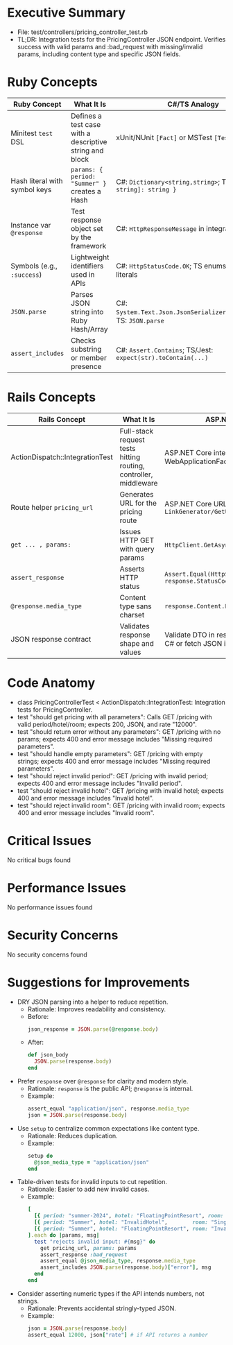 # Executive Summary
- File: test/controllers/pricing_controller_test.rb
- TL;DR: Integration tests for the PricingController JSON endpoint. Verifies success with valid params and :bad_request with missing/invalid params, including content type and specific JSON fields.

# Ruby Concepts
| Ruby Concept | What It Is | C#/TS Analogy |
| --- | --- | --- |
| Minitest `test` DSL | Defines a test case with a descriptive string and block | xUnit/NUnit `[Fact]` or MSTest `[TestMethod]` |
| Hash literal with symbol keys | `params: { period: "Summer" }` creates a Hash | C#: `Dictionary<string,string>`; TS: `{ [key: string]: string }` |
| Instance var `@response` | Test response object set by the framework | C#: `HttpResponseMessage` in integration tests |
| Symbols (e.g., `:success`) | Lightweight identifiers used in APIs | C#: `HttpStatusCode.OK`; TS enums/union string literals |
| `JSON.parse` | Parses JSON string into Ruby Hash/Array | C#: `System.Text.Json.JsonSerializer.Deserialize`; TS: `JSON.parse` |
| `assert_includes` | Checks substring or member presence | C#: `Assert.Contains`; TS/Jest: `expect(str).toContain(...)` |

# Rails Concepts
| Rails Concept | What It Is | ASP.NET/React Analogy |
| --- | --- | --- |
| ActionDispatch::IntegrationTest | Full-stack request tests hitting routing, controller, middleware | ASP.NET Core integration tests using WebApplicationFactory/HttpClient |
| Route helper `pricing_url` | Generates URL for the pricing route | ASP.NET Core URL helpers: `LinkGenerator/GetUriByAction` |
| `get ... , params:` | Issues HTTP GET with query params | `HttpClient.GetAsync` with query string |
| `assert_response` | Asserts HTTP status | `Assert.Equal(HttpStatusCode.BadRequest, response.StatusCode)` |
| `@response.media_type` | Content type sans charset | `response.Content.Headers.ContentType.MediaType` |
| JSON response contract | Validates response shape and values | Validate DTO in response using deserialization in C# or fetch JSON in React tests |

# Code Anatomy
- class PricingControllerTest < ActionDispatch::IntegrationTest: Integration tests for PricingController.
- test "should get pricing with all parameters": Calls GET /pricing with valid period/hotel/room; expects 200, JSON, and rate "12000".
- test "should return error without any parameters": GET /pricing with no params; expects 400 and error message includes "Missing required parameters".
- test "should handle empty parameters": GET /pricing with empty strings; expects 400 and error message includes "Missing required parameters".
- test "should reject invalid period": GET /pricing with invalid period; expects 400 and error message includes "Invalid period".
- test "should reject invalid hotel": GET /pricing with invalid hotel; expects 400 and error message includes "Invalid hotel".
- test "should reject invalid room": GET /pricing with invalid room; expects 400 and error message includes "Invalid room".

# Critical Issues
No critical bugs found

# Performance Issues
No performance issues found

# Security Concerns
No security concerns found

# Suggestions for Improvements
- DRY JSON parsing into a helper to reduce repetition.
  - Rationale: Improves readability and consistency.
  - Before:
    ```ruby
    json_response = JSON.parse(@response.body)
    ```
  - After:
    ```ruby
    def json_body
      JSON.parse(response.body)
    end
    ```
- Prefer `response` over `@response` for clarity and modern style.
  - Rationale: `response` is the public API; `@response` is internal.
  - Example:
    ```ruby
    assert_equal "application/json", response.media_type
    json = JSON.parse(response.body)
    ```
- Use `setup` to centralize common expectations like content type.
  - Rationale: Reduces duplication.
  - Example:
    ```ruby
    setup do
      @json_media_type = "application/json"
    end
    ```
- Table-driven tests for invalid inputs to cut repetition.
  - Rationale: Easier to add new invalid cases.
  - Example:
    ```ruby
    [
      [{ period: "summer-2024", hotel: "FloatingPointResort", room: "SingletonRoom" }, "Invalid period"],
      [{ period: "Summer", hotel: "InvalidHotel",        room: "SingletonRoom" },       "Invalid hotel"],
      [{ period: "Summer", hotel: "FloatingPointResort", room: "InvalidRoom" },         "Invalid room"]
    ].each do |params, msg|
      test "rejects invalid input: #{msg}" do
        get pricing_url, params: params
        assert_response :bad_request
        assert_equal @json_media_type, response.media_type
        assert_includes JSON.parse(response.body)["error"], msg
      end
    end
    ```
- Consider asserting numeric types if the API intends numbers, not strings.
  - Rationale: Prevents accidental stringly-typed JSON.
  - Example:
    ```ruby
    json = JSON.parse(response.body)
    assert_equal 12000, json["rate"] # if API returns a number
    ```